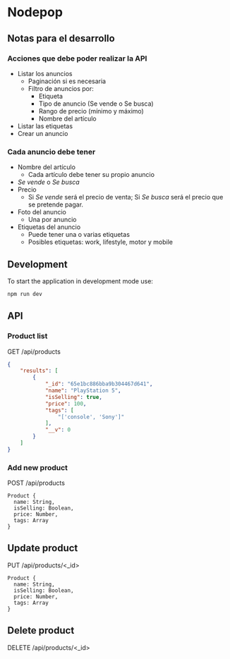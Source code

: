 # Nodepop

## Notas para el desarrollo

### Acciones que debe poder realizar la API
  * Listar los anuncios
    * Paginación si es necesaria
    * Filtro de anuncios por:
      * Etiqueta
      * Tipo de anuncio (Se vende o Se busca)
      * Rango de precio (mínimo y máximo)
      * Nombre del artículo
  * Listar las etiquetas
  * Crear un anuncio

### Cada anuncio debe tener
  * Nombre del artículo
    * Cada artículo debe tener su propio anuncio
  * _Se vende_ o _Se busca_
  * Precio
    * Si _Se vende_ será el precio de venta; Si _Se busca_ será el precio que se pretende pagar.
  * Foto del anuncio
    * Una por anuncio
  * Etiquetas del anuncio
    * Puede tener una o varias etiquetas
    * Posibles etiquetas: work, lifestyle, motor y mobile


## Development

To start the application in development mode use:

```js
npm run dev
```

## API

### Product list
GET /api/products

```json
{
    "results": [
        {
            "_id": "65e1bc886bba9b304467d641",
            "name": "PlayStation 5",
            "isSelling": true,
            "price": 100,
            "tags": [
                "['console', 'Sony']"
            ],
            "__v": 0
        }
    ]
}
```

### Add new product
POST /api/products
```
Product {
  name: String,
  isSelling: Boolean,
  price: Number,
  tags: Array
}
```

## Update product
PUT /api/products/<_id>
```
Product {
  name: String,
  isSelling: Boolean,
  price: Number,
  tags: Array
}
```

## Delete product
DELETE /api/products/<_id>
